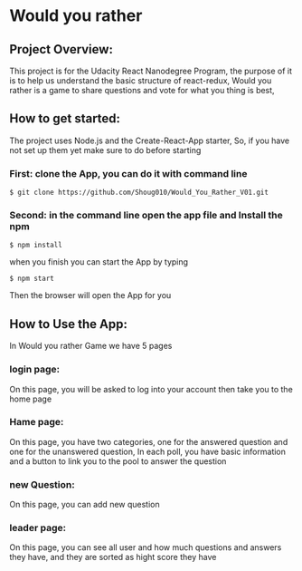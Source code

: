 # Would you rather 

## Project Overview:

This project is for the Udacity React Nanodegree Program, the purpose of it is to help us understand the basic structure of react-redux, 
Would you rather  is a game to share questions and vote for what  you thing is best,

## How to get started:

The project uses Node.js and the Create-React-App starter,
So, if you have not set up them yet make sure to do before starting 

### First: clone the App, you can do it with command line 
```
$ git clone https://github.com/Shoug010/Would_You_Rather_V01.git
```

### Second: in the command line open the app file and Install the npm 
```
$ npm install
```
when you finish you can start the App by typing
```
$ npm start
```
Then the browser will open the App for you
 

## How to Use the App:
In Would you rather Game we have 5 pages 

### login page: 
On this page, you will be asked to log into your account then take you to the home page

### Hame page: 
On this page, you have two categories, one for the answered question and one for the unanswered question,
In each poll, you have basic information and a button to link you to the pool to answer the question



### new Question: 
On this page, you can add new question 



### leader page: 
 On this page, you can see all user and how much questions and answers they have, and they are sorted as hight score they have 
 
